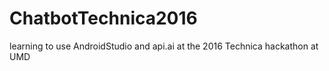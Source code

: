 # ChatbotTechnica2016
learning to use AndroidStudio and api.ai at the 2016 Technica hackathon at UMD
